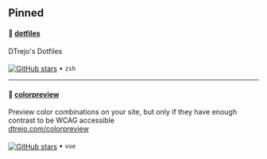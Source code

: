 Pinned
---
#### 📗 [dotfiles](https://github.com/dtrejo/dotfiles)
DTrejo's Dotfiles 
<br><br>
<a href="https://github.com/dtrejo/dotfiles/stargazers"><img alt="GitHub stars" src="https://img.shields.io/github/stars/dtrejo/dotfiles?style=social" valign="middle"></a> • `zsh`


---
#### 📗 [colorpreview](https://github.com/dtrejo/colorpreview)
Preview color combinations on your site, but only if they have enough contrast to be WCAG accessible   
[dtrejo.com/colorpreview](https://dtrejo.com/colorpreview)
<br><br>
<a href="https://github.com/dtrejo/colorpreview/stargazers"><img alt="GitHub stars" src="https://img.shields.io/github/stars/dtrejo/colorpreview?style=social" valign="middle"></a> • `vue`
